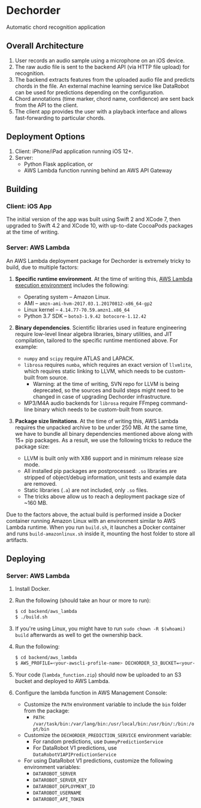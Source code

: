 # Dechorder

Automatic chord recognition application

## Overall Architecture

1. User records an audio sample using a microphone on an iOS device.
2. The raw audio file is sent to the backend API (via HTTP file upload) for recognition.
3. The backend extracts features from the uploaded audio file and predicts chords in the file. An external machine learning service like DataRobot can be used for predictions depending on the configuration.
4. Chord annotations (time marker, chord name, confidence) are sent back from the API to the client.
5. The client app provides the user with a playback interface and allows fast-forwarding to particular chords.

## Deployment Options

1. Client: iPhone/iPad application running iOS 12+.
2. Server:
   * Python Flask application, or
   * AWS Lambda function running behind an AWS API Gateway

## Building

### Client: iOS App

The initial version of the app was built using Swift 2 and XCode 7, then upgraded to Swift 4.2 and XCode 10, with up-to-date CocoaPods packages at the time of writing.

### Server: AWS Lambda

An AWS Lambda deployment package for Dechorder is extremely tricky to build, due to multiple factors:

1. **Specific runtime environment**. At the time of writing this, [AWS Lambda execution environment](https://docs.aws.amazon.com/lambda/latest/dg/current-supported-versions.html) includes the following:
    * Operating system – Amazon Linux.
    * AMI – `amzn-ami-hvm-2017.03.1.20170812-x86_64-gp2`
    * Linux kernel – `4.14.77-70.59.amzn1.x86_64`
    * Python 3.7 SDK – `boto3-1.9.42 botocore-1.12.42`

2. **Binary dependencies**. Scientific libraries used in feature engineering require low-level linear algebra libraries, binary utilities, and JIT compilation, tailored to the specific runtime mentioned above. For example:
    * `numpy` and `scipy` require ATLAS and LAPACK.
    * `librosa` requires `numba`, which requires an exact version of `llvmlite`, which requires static linking to LLVM, which needs to be custom-built from source.
      - Warning: at the time of writing, SVN repo for LLVM is being deprecated, so the sources and build steps might need to be changed in case of upgrading Dechorder infrastructure.
    * MP3/M4A audio backends for `librosa` require FFmpeg command-line binary which needs to be custom-built from source.

3. **Package size limitations**. At the time of writing this, AWS Lambda requires the unpacked archive to be under 250 MB. At the same time, we have to bundle all binary dependencies mentioned above along with 15+ pip packages. As a result, we use the following tricks to reduce the package size:
    * LLVM is built only with X86 support and in minimum release size mode.
    * All installed pip packages are postprocessed: `.so` libraries are stripped of object/debug information, unit tests and example data are removed.
    * Static libraries (`.a`) are not included, only `.so` files.
    * The tricks above allow us to reach a deployment package size of ~160 MB.

Due to the factors above, the actual build is performed inside a Docker container running Amazon Linux with an environment similar to AWS Lambda runtime. When you run `build.sh`, it launches a Docker container and runs `build-amazonlinux.sh` inside it, mounting the host folder to store all artifacts.

## Deploying

### Server: AWS Lambda

1. Install Docker.
2. Run the following (should take an hour or more to run):

    ```bash
    $ cd backend/aws_lambda
    $ ./build.sh
    ```

3. If you're using Linux, you might have to run `sudo chown -R $(whoami) build` afterwards as well to get the ownership back.
4. Run the following:

    ```bash
    $ cd backend/aws_lambda
    $ AWS_PROFILE=<your-awscli-profile-name> DECHORDER_S3_BUCKET=<your-bucket-name> ./deploy.sh
    ```

5. Your code (`lambda_function.zip`) should now be uploaded to an S3 bucket and deployed to AWS Lambda.
6. Configure the lambda function in AWS Management Console:
    * Customize the `PATH` environment variable to include the `bin` folder from the package: 
      - `PATH`: `/var/task/bin:/var/lang/bin:/usr/local/bin:/usr/bin/:/bin:/opt/bin`
    * Customize the `DECHORDER_PREDICTION_SERVICE` environment variable:
      - For random predictions, use `DummyPredictionService`
      - For DataRobot V1 predictions, use `DataRobotV1APIPredictionService`
    * For using DataRobot V1 predictions, customize the following environment variables:
      - `DATAROBOT_SERVER`
      - `DATAROBOT_SERVER_KEY`
      - `DATAROBOT_DEPLOYMENT_ID`
      - `DATAROBOT_USERNAME`
      - `DATAROBOT_API_TOKEN`
